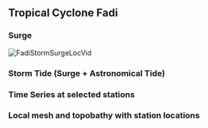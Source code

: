 ## Tropical Cyclone Fadi

### Surge 
![FadiStormSurgeLocVid](Surge+Flood_Fadi90m.gif)

### Storm Tide (Surge + Astronomical Tide) 

### Time Series at selected stations

### Local mesh and topobathy with station locations

